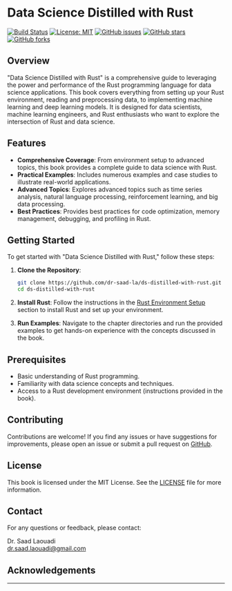 # Data Science Distilled with Rust

[![Build Status](https://github.com/dr-saad-la/ds-distilled-with-rust/actions/workflows/mdbook.yml/badge.svg)](https://github.com/dr-saad-la/ds-distilled-with-rust/actions)
[![License: MIT](https://img.shields.io/badge/License-MIT-yellow.svg)](https://opensource.org/licenses/MIT)
[![GitHub issues](https://img.shields.io/github/issues/dr-saad-la/ds-distilled-with-rust)](https://github.com/dr-saad-la/ds-distilled-with-rust/issues)
[![GitHub stars](https://img.shields.io/github/stars/dr-saad-la/ds-distilled-with-rust?style=social)](https://github.com/dr-saad-la/ds-distilled-with-rust/stargazers)
[![GitHub forks](https://img.shields.io/github/forks/dr-saad-la/ds-distilled-with-rust?style=social)](https://github.com/dr-saad-la/ds-distilled-with-rust/network/members)

## Overview

"Data Science Distilled with Rust" is a comprehensive guide to leveraging the power and performance of the Rust programming language for data science applications. This book covers everything from setting up your Rust environment, reading and preprocessing data, to implementing machine learning and deep learning models. It is designed for data scientists, machine learning engineers, and Rust enthusiasts who want to explore the intersection of Rust and data science.
 
## Features

- **Comprehensive Coverage**: From environment setup to advanced topics, this book provides a complete guide to data science with Rust.
- **Practical Examples**: Includes numerous examples and case studies to illustrate real-world applications.
- **Advanced Topics**: Explores advanced topics such as time series analysis, natural language processing, reinforcement learning, and big data processing.
- **Best Practices**: Provides best practices for code optimization, memory management, debugging, and profiling in Rust.

## Getting Started

To get started with "Data Science Distilled with Rust," follow these steps:

1. **Clone the Repository**:
    ```sh
    git clone https://github.com/dr-saad-la/ds-distilled-with-rust.git
    cd ds-distilled-with-rust
    ```

2. **Install Rust**:
    Follow the instructions in the [Rust Environment Setup](chapter_01/install_rust.md) section to install Rust and set up your environment.

3. **Run Examples**:
    Navigate to the chapter directories and run the provided examples to get hands-on experience with the concepts discussed in the book.

## Prerequisites

- Basic understanding of Rust programming.
- Familiarity with data science concepts and techniques.
- Access to a Rust development environment (instructions provided in the book).

## Contributing

Contributions are welcome! If you find any issues or have suggestions for improvements, please open an issue or submit a pull request on [GitHub](https://github.com/dr-saad-la/ds-distilled-with-rust).

## License

This book is licensed under the MIT License. See the [LICENSE](LICENSE) file for more information.

## Contact

For any questions or feedback, please contact:

Dr. Saad Laouadi  
[dr.saad.laouadi@gmail.com](mailto:dr.saad.laouadi@gmail.com)

## Acknowledgements


---



